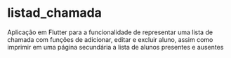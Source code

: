 # listad_chamada
Aplicação em Flutter para a funcionalidade de representar uma lista de chamada com funções de adicionar, editar e excluir aluno, assim como imprimir em uma página secundária a lista de alunos presentes e ausentes
